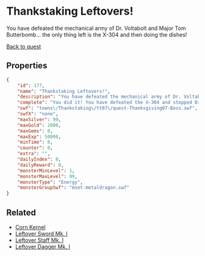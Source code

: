 # Thankstaking Leftovers!

You have defeated the mechanical army of Dr. Voltabolt and Major Tom Butterbomb... the only thing left is the X-304 and then doing the dishes!

[Back to quest](../quests.md)

## Properties

```json
{
    "id": 177,
    "name": "Thankstaking Leftovers!",
    "description": "You have defeated the mechanical army of Dr. Voltabolt and Major Tom Butterbomb... the only thing left is the X-304 and then doing the dishes!",
    "complete": "You did it! You have defeated the X-304 and stopped Dr. Voltabolt's insane plans to defeat magic with his giant Pie breathing Dracobot! Now... what are you going to do with all of this left-over pumpkin pie?",
    "swf": "towns\/Thankstaking\/tt07\/quest-Thanksgiving07-Boss.swf",
    "swfX": "none",
    "maxSilver": 99,
    "maxGold": 2000,
    "maxGems": 0,
    "maxExp": 50000,
    "minTime": 0,
    "counter": 0,
    "extra": "",
    "dailyIndex": 0,
    "dailyReward": 0,
    "monsterMinLevel": 1,
    "monsterMaxLevel": 99,
    "monsterType": "Energy",
    "monsterGroupSwf": "mset-metaldragon.swf"
}
```

## Related

- [Corn Kernel](../items/581-corn-kernel.md)
- [Leftover Sword Mk. I](../items/1295-leftover-sword-mk-i.md)
- [Leftover Staff Mk. I](../items/1296-leftover-staff-mk-i.md)
- [Leftover Dagger Mk. I](../items/1297-leftover-dagger-mk-i.md)

